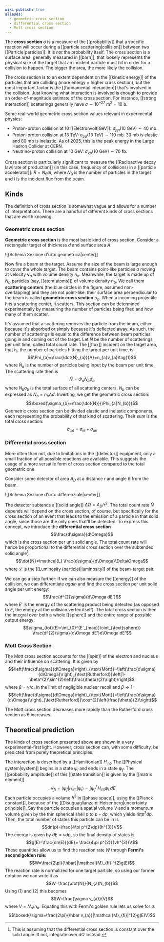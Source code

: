 ```yaml
---
wiki-publish: true
aliases:
  - geometric cross section
  - differential cross section
  - Mott cross section
---
```

The **cross section** $\sigma$ is a measure of the [[probability]] that a specific reaction will occur during a [[particle scattering|collision]] between two [[Particle|particles]]. It is *not* the probability itself. The cross section is a surface area, generally measured in [[barn]], that loosely represents the physical size of the target that an incident particle must hit in order for a collision to happen. The bigger the area, the more likely the collision.

The cross section is to an extent dependent on the [[kinetic energy]] of the particles that are colliding (more energy = higher cross section), but the most important factor is the [[fundamental interaction]] that's involved in the collision. Just knowing what interaction is involved is enough to provide an order-of-magnitude estimate of the cross section. For instance, [[strong interaction]] scatterings generally have $\sigma\sim10^{-27}\text{ m}^{2}=10\text{ b}$.

Some real-world geometric cross section values relevant in experimental physics:
- Proton-proton collision at 10 [[Electronvolt|GeV]]: $\sigma_{pp}(10\text{ GeV})\sim40\text{ mb}$.
- Proton-proton collision at 13 TeV: $\sigma_{pp}(13\text{ TeV})\sim110\text{ mb}$. 30 mb is elastic and 80 mb is inelastic. As of 2025, this is the peak energy in the Large Hadron Collider at CERN.
- Neutrino-proton collision at 10 GeV: $\sigma_{\nu p}(10\text{ GeV})\sim70\text{ fb}$.

Cross section is particularly significant to measure the [[Radioactive decay law|rate of production]] (in this case, frequency of collisions) in a [[particle accelerator]]: $R=N_{0}\sigma I$, where $N_{0}$ is the number of particles in the target and $I$ is the incident flux from the beam.
## Kinds
The definition of cross section is somewhat vague and allows for a number of interpretations. There are a handful of different kinds of cross sections that are worth knowing.
### Geometric cross section
**Geometric cross section** is the most basic kind of cross section. Consider a rectangular target of thickness $d$ and surface area $A$.

![[Schema Sezione d'urto geometrica|center]]

Now fire a beam at the target. Assume the size of the beam is large enough to cover the whole target. The beam contains point-like particles $a$ moving at velocity $\mathbf{v}_{a}$ with volume density $n_{a}$. Meanwhile, the target is made up of $N_{b}$ particles (say, [[atom|atoms]]) of volume density $n_{b}$. We call them **scattering centers** (the blue circles in the figure, assumed non-overlapping) and they are not point-like: their surface area perpendicular to the beam is called **geometric cross section** $\sigma_{b}$. When a incoming projectile hits a scattering center, it scatters. This section can be determined experimentally by measuring the number of particles being fired and how many of them scatter.

It's assumed that a scattering removes the particle from the beam, either because it's absorbed or simply because it's deflected away. As such, the number of scatterings is equal to the difference between beam particles going in and coming out of the target. Let $\dot{N}$ be the number of scatterings per unit time, called total count rate. The [[flux]] incident on the target area, that is, the number of particles hitting the target per unit time, is
$$\Phi_{a}=\frac{\dot{N}_{a}}{A}=n_{a}v_{a}\tag{1}$$
where $\dot{N}_{a}$ is the number of particles being input by the beam per unit time. The scattering rate then is
$$\dot{N}=\Phi_{a}N_{b}\sigma_{b}\tag{2}$$
where $N_{b}\sigma_{b}$ is the total surface of all scattering centers. $N_{b}$ can be expressed as $N_{b}=n_{b}Ad$. Inverting, we get the geometric cross section:
$$\boxed{\sigma_{b}=\frac{\dot{N}}{\Phi_{a}N_{b}}}$$
Geometric cross section can be divided elastic and inelastic components, each representing the probability of that kind of scattering. Their sum is the total cross section:
$$\sigma_{\text{tot}}=\sigma_{\text{el}}+\sigma_{\text{an}}$$
### Differential cross section
More often than not, due to limitations in the [[detector]] equipment, only a small fraction of all possible reactions are available. This suggests the usage of a more versatile form of cross section compared to the total geometric one.

Consider some detector of area $A_{D}$ at a distance $r$ and angle $\theta$ from the beam.

![[Schema Sezione d'urto differenziale|center]]

The detector subtends a [[solid angle]] $\Delta\Omega=A_{D}/r^{2}$. The total count rate $\dot{N}$ depends will depend on the cross section, of course, but specifically for the cross section of an event that leads to the emission of a particle in that solid angle, since those are the only ones that'll be detected. To express this concept, we introduce the **differential cross section**
$$\frac{d\sigma}{d\Omega}$$
which is the cross section per unit solid angle. The total count rate will hence be proportional to the differential cross section over the subtended solid angle[^1]:
$$\dot{N}=\mathcal{L} \frac{d\sigma}{d\Omega}\Delta\Omega$$
where $\mathcal{L}$ is the [[Luminosity (particle)|luminosity]] of the beam-target pair.

We can go a step further: if we can also measure the [[energy]] of the collision, we can differentiate *again* and find the cross section per unit solid angle per unit energy:
$$\frac{d^{2}\sigma}{d\Omega dE'}$$
where $E'$ is the energy of the scattering product being detected (as opposed to $E$, the energy at the collision vertex itself). The total cross section is then the integral over both a whole [[sphere]] and the entire range of possible output energy:
$$\sigma_{tot}(E)=\int_{0}^{E'_{max}}\oint_{\text{sphere}} \frac{d^{2}\sigma}{d\Omega dE'}d\Omega dE'$$
### Mott Cross Section
The Mott cross section accounts for the [[spin]] of the electron and nucleus and their influence on scattering. It is given by
$$\left(\frac{d\sigma}{d\Omega}\right)_{\text{Mott}}=\left(\frac{d\sigma}{d\Omega}\right)_{\text{Rutherford}}\left[1-\beta^{2}\sin^{2}\left(\frac{\theta}{2}\right)\right]$$
where $\beta=v/c$. In the limit of negligible nuclear recoil and $\beta \rightarrow 1$:
$$\left(\frac{d\sigma}{d\Omega}\right)_{\text{Mott}}=\left(\frac{d\sigma}{d\Omega}\right)_{\text{Rutherford}}\cos^{2}\left(\frac{\theta}{2}\right)$$

The Mott cross section decreases more rapidly than the Rutherford cross section as $\theta$ increases.
## Theoretical prediction
The kinds of cross section presented above are shown in a very experimental-first light. However, cross section can, with some difficulty, be predicted from purely theoretical principles.

The interaction is described by a [[Hamiltonian]] $H_\text{int}$. The [[Physical system|system]] begins in a state $\psi_{i}$ and ends in a state $\psi_{f}$. The [[probability amplitude]] of this [[state transition]] is given by the [[matrix element]]
$$\mathcal{M}_{fi}=\langle \psi_{f}|H_{\text{int}}|\psi_{i}\rangle=\int\psi_{f}^{*}H_{\text{int}}\psi_{i}\ dE$$
Each particle occupies a volume $h^{3}$ in [[phase space]], using the [[Planck constant]], because of the [[Disuguaglianza di Heisenberg|uncertainty principle]]. Say the particle occupies a spatial volume $V$ and a momentum volume given by the thin spherical shell $p$ to $p+dp$, which yields $4\pi p^{2}dp$. Then, the total number of states this particle can be in is
$$dn(p)=\frac{4\pi p^{2}dp}{h^{3}}V$$
The energy is given by $dE=vdp$, so the final density of states is
$$g(E)=\frac{dn(E)}{dE}= \frac{4\pi p^{2}}{vh^{3}}V$$
These quantities allow us to find the reaction rate $W$ through **Fermi's second golden rule**:
$$W=\frac{2\pi}{\hbar}|\mathcal{M}_{fi}|^{2}g(E)$$
The reaction rate is normalized for one target particle, so using our former notation we can write it as
$$W=\frac{\dot{N}}{N_{a}N_{b}}$$
Using $(1)$ and $(2)$ this becomes
$$W=\frac{\sigma v_{a}}{V}$$
where $V=N_{a}/n_{a}$. Equating this with Fermi's golden rule lets us solve for $\sigma$:
$$\boxed{\sigma=\frac{2\pi}{\hbar v_{a}}|\mathcal{M}_{fi}|^{2}g(E)V}$$

[^1]: This is assuming that the differential cross section is constant over the solid angle. If not, integrate over $d\Omega$ instead.

